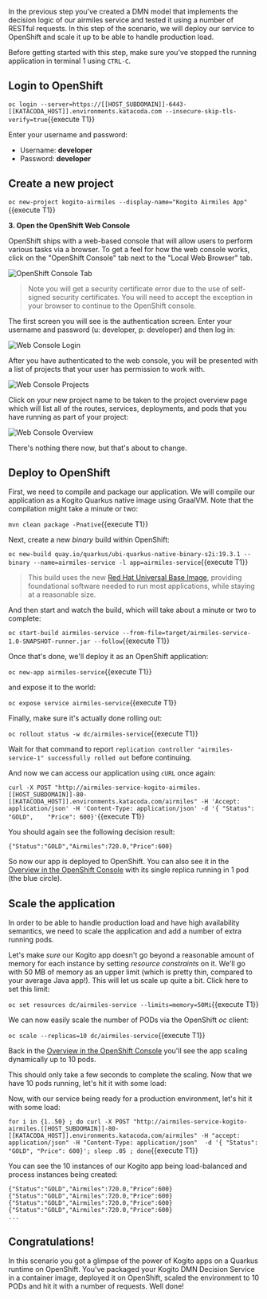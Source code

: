 In the previous step you've created a DMN model that implements the decision logic of our airmiles service and tested it using a number of RESTful requests. In this step of the scenario, we will deploy our service to OpenShift and scale it up to be able to handle production load.

Before getting started with this step, make sure you've stopped the running application in terminal 1 using `CTRL-C`.

## Login to OpenShift

`oc login --server=https://[[HOST_SUBDOMAIN]]-6443-[[KATACODA_HOST]].environments.katacoda.com --insecure-skip-tls-verify=true`{{execute T1}}

Enter your username and password:
* Username: **developer**
* Password: **developer**

## Create a new project

`oc new-project kogito-airmiles --display-name="Kogito Airmiles App"`{{execute T1}}

**3. Open the OpenShift Web Console**

OpenShift ships with a web-based console that will allow users to perform various tasks via a browser. To get a feel for how the web console works, click on the "OpenShift Console" tab next to the "Local Web Browser" tab.

![OpenShift Console Tab](/openshift/assets/middleware/quarkus/openshift-console-tab.png)

> Note you will get a security certificate error due to the use of self-signed security certificates. You will need to accept the exception in your browser to continue to the OpenShift console.

The first screen you will see is the authentication screen. Enter your username and password (u: developer, p: developer) and then log in:

![Web Console Login](/openshift/assets/middleware/middleware-kogito/login.png)

After you have authenticated to the web console, you will be presented with a list of projects that your user has permission to work with.

![Web Console Projects](/openshift/assets/middleware/middleware-kogito/projects.png)

Click on your new project name to be taken to the project overview page which will list all of the routes, services, deployments, and pods that you have running as part of your project:

![Web Console Overview](/openshift/assets/middleware/middleware-kogito/overview.png)

There's nothing there now, but that's about to change.

## Deploy to OpenShift

First, we need to compile and package our application. We will compile our application as a Kogito Quarkus native image using GraalVM. Note that the compilation might take a minute or two:

`mvn clean package -Pnative`{{execute T1}}

Next, create a new _binary_ build within OpenShift:

`oc new-build quay.io/quarkus/ubi-quarkus-native-binary-s2i:19.3.1 --binary --name=airmiles-service -l app=airmiles-service`{{execute T1}}

> This build uses the new [Red Hat Universal Base Image](https://access.redhat.com/documentation/en-us/red_hat_enterprise_linux/8/html/building_running_and_managing_containers/using_red_hat_universal_base_images_standard_minimal_and_runtimes), providing foundational software needed to run most applications, while staying at a reasonable size.

And then start and watch the build, which will take about a minute or two to complete:

`oc start-build airmiles-service --from-file=target/airmiles-service-1.0-SNAPSHOT-runner.jar --follow`{{execute T1}}

Once that's done, we'll deploy it as an OpenShift application:

`oc new-app airmiles-service`{{execute T1}}

and expose it to the world:

`oc expose service airmiles-service`{{execute T1}}

Finally, make sure it's actually done rolling out:

`oc rollout status -w dc/airmiles-service`{{execute T1}}

Wait for that command to report `replication controller "airmiles-service-1" successfully rolled out` before continuing.

And now we can access our application using `cURL` once again:

`curl -X POST "http://airmiles-service-kogito-airmiles.[[HOST_SUBDOMAIN]]-80-[[KATACODA_HOST]].environments.katacoda.com/airmiles" -H 'Accept: application/json' -H 'Content-Type: application/json' -d '{ "Status": "GOLD",	"Price": 600}'`{{execute T1}}


You should again see the following decision result:

```console
{"Status":"GOLD","Airmiles":720.0,"Price":600}
```

So now our app is deployed to OpenShift. You can also see it in the [Overview in the OpenShift Console](https://console-openshift-console-[[HOST_SUBDOMAIN]]-443-[[KATACODA_HOST]].environments.katacoda.com/k8s/ns/kogito-airmiles/deploymentconfigs/airmiles-service) with its single replica running in 1 pod (the blue circle).

## Scale the application

In order to be able to handle production load and have high availability semantics, we need to scale the application and add a number of extra running pods.

Let's make _sure_ our Kogito app doesn't go beyond a reasonable amount of memory for each instance by setting _resource constraints_ on it. We'll go with 50 MB of memory as an upper limit (which is pretty thin, compared to your average Java app!). This will let us scale up quite a bit. Click here to set this limit:

`oc set resources dc/airmiles-service --limits=memory=50Mi`{{execute T1}}

 We can now easily scale the number of PODs via the OpenShift _oc_ client:

`oc scale --replicas=10 dc/airmiles-service`{{execute T1}}

Back in the [Overview in the OpenShift Console](https://console-openshift-console-[[HOST_SUBDOMAIN]]-443-[[KATACODA_HOST]].environments.katacoda.com/k8s/ns/kogito-airmiles/deploymentconfigs/airmiles-service) you'll see the app scaling dynamically up to 10 pods.

This should only take a few seconds to complete the scaling. Now that we have 10 pods running, let's hit it with some load:

Now, with our service being ready for a production environment, let's hit it with some load:

`for i in {1..50} ; do curl -X POST "http://airmiles-service-kogito-airmiles.[[HOST_SUBDOMAIN]]-80-[[KATACODA_HOST]].environments.katacoda.com/airmiles" -H "accept: application/json" -H "Content-Type: application/json"  -d '{ "Status": "GOLD",	"Price": 600}'; sleep .05 ; done`{{execute T1}}

You can see the 10 instances of our Kogito app being load-balanced and process instances being created:

```console
{"Status":"GOLD","Airmiles":720.0,"Price":600}
{"Status":"GOLD","Airmiles":720.0,"Price":600}
{"Status":"GOLD","Airmiles":720.0,"Price":600}
{"Status":"GOLD","Airmiles":720.0,"Price":600}
...
```


## Congratulations!

In this scenario you got a glimpse of the power of Kogito apps on a Quarkus runtime on OpenShift. You've packaged your Kogito DMN Decision Service in a container image, deployed it on OpenShift, scaled the environment to 10 PODs and hit it with a number of requests. Well done!
